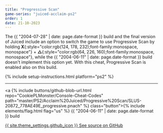 ```yaml
---
title: "Progressive Scan"
game-series: "juiced-acclaim-ps2"
order: 1
date: 21-10-2023
---
```


The {{ "2004-07-28" | date: page.date-format }} build and the final version of Juiced include an option to switch the game to use Progressive Scan
by holding **X**{:style="color:rgb(124, 178, 232);font-family:monospace, monospace"} + **△**{:style="color:rgb(64, 226, 160);font-family:monospace, monospace"},
while the {{ "2004-06-11" | date: page.date-format }} build doesn't implement this option yet. With this cheat, Progressive Scan is enabled also on this build.

{% include setup-instructions.html platform="ps2" %}

***

<a {% include buttons/github-blob-url.html repo="CookiePLMonster/Console-Cheat-Codes" path="master/PS2/Acclaim%20Juiced/Progressive%20Scan/SLUS-20872_778AE49E_progressive.pnach" %} class="button">{% include elements/flag.html flag="us" %} {{ "2004-06-11" | date: page.date-format }} build</a>

<a href="https://github.com/CookiePLMonster/Console-Cheat-Codes/blob/master/PS2/Acclaim%20Juiced/Progressive%20Scan" class="button github" target="_blank">{{ site.theme_settings.github_icon }} See source on GitHub</a>
